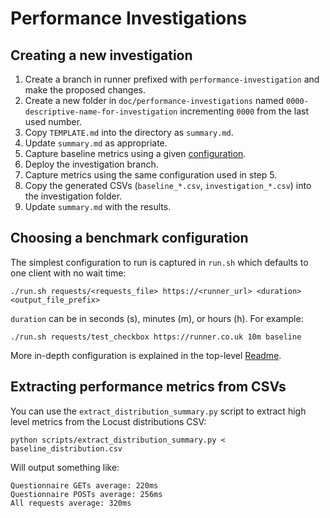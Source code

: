 # Performance Investigations

## Creating a new investigation

1. Create a branch in runner prefixed with `performance-investigation` and make the proposed changes.
1. Create a new folder in `doc/performance-investigations` named `0000-descriptive-name-for-investigation` incrementing `0000` from the last used number.
1. Copy `TEMPLATE.md` into the directory as `summary.md`.
1. Update `summary.md` as appropriate.
1. Capture baseline metrics using a given [configuration](#choosing-a-benchmark-configuration).
1. Deploy the investigation branch.
1. Capture metrics using the same configuration used in step 5.
1. Copy the generated CSVs (`baseline_*.csv`, `investigation_*.csv`) into the investigation folder.
1. Update `summary.md` with the results.

## Choosing a benchmark configuration

The simplest configuration to run is captured in `run.sh` which defaults to one client with no wait time:

```
./run.sh requests/<requests_file> https://<runner_url> <duration> <output_file_prefix>
```

`duration` can be in seconds (s), minutes (m), or hours (h). For example:

```
./run.sh requests/test_checkbox https://runner.co.uk 10m baseline
```

More in-depth configuration is explained in the top-level [Readme](/README.md).

## Extracting performance metrics from CSVs

You can use the `extract_distribution_summary.py` script to extract high level metrics from the Locust distributions CSV:

```
python scripts/extract_distribution_summary.py < baseline_distribution.csv
```

Will output something like:

```
Questionnaire GETs average: 220ms
Questionnaire POSTs average: 256ms
All requests average: 320ms
```
